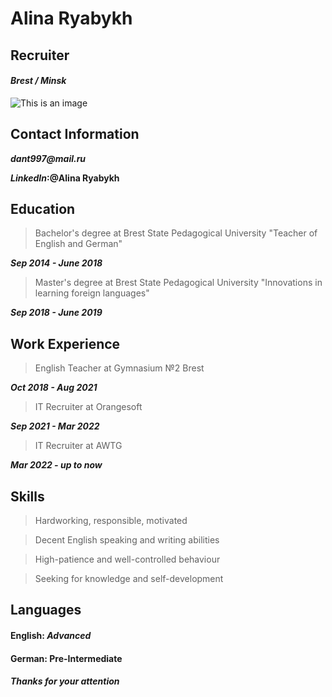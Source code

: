 # Alina Ryabykh
## Recruiter
#### **_Brest / Minsk_**

![This is an image](https://sun9-41.userapi.com/s/v1/ig2/pxF94tObLTuTL6NwQvlKwArM-NCNUJosr_1Zq9HHTXU2Ut0cXK_ET4MeYRUHFp1x1UI2lTYdaTKETL01ylEmYIxr.jpg?size=1104x1472&quality=95&type=album)

## Contact Information
**_dant997@mail.ru_**

**_LinkedIn_:@Alina Ryabykh**

## Education ##
> Bachelor's degree at Brest State Pedagogical University "Teacher of English and German" 

**_Sep 2014 - June 2018_**

> Master's degree at Brest State Pedagogical University "Innovations in learning foreign languages"

**_Sep 2018 - June 2019_**

## Work Experience ##

> English Teacher at Gymnasium №2 Brest

**_Oct 2018 - Aug 2021_**

> IT Recruiter at Orangesoft

**_Sep 2021 - Mar 2022_**

> IT Recruiter at AWTG

**_Mar 2022 - up to now_**

## Skills ##

> Hardworking, responsible, motivated

> Decent English speaking and writing abilities

> High-patience and well-controlled behaviour

> Seeking for knowledge and self-development

## Languages ##

#### English: **_Advanced_**

#### German: **Pre-Intermediate**

######  **Thanks for your attention**
